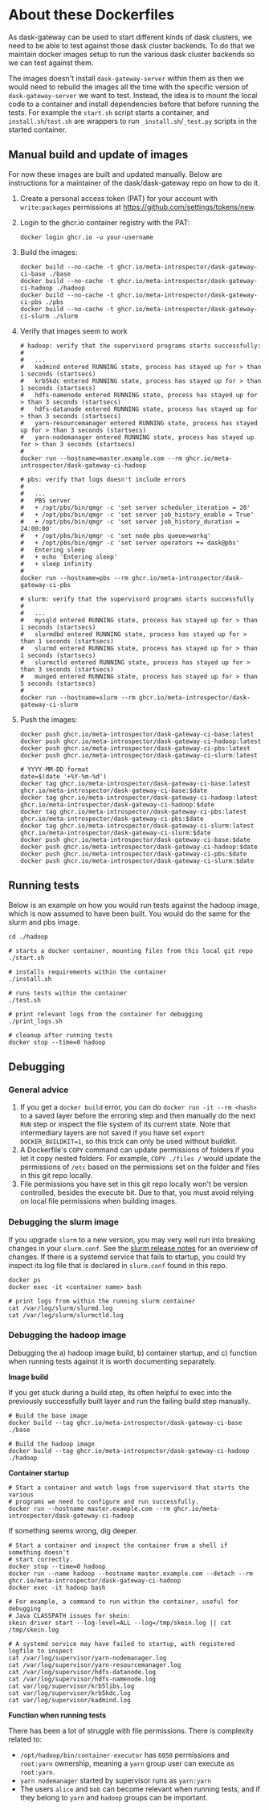 # About these Dockerfiles

As dask-gateway can be used to start different kinds of dask clusters, we need
to be able to test against those dask cluster backends. To do that we maintain
docker images setup to run the various dask cluster backends so we can test
against them.

The images doesn't install `dask-gateway-server` within them as then we would
need to rebuild the images all the time with the specific version of
`dask-gateway-server` we want to test. Instead, the idea is to mount the local
code to a container and install dependencies before that before running the
tests. For example the `start.sh` script starts a container, and
`install.sh`/`test.sh` are wrappers to run `_install.sh`/`_test.py` scripts
in the started container.

## Manual build and update of images

For now these images are built and updated manually. Below are instructions for
a maintainer of the dask/dask-gateway repo on how to do it.

1. Create a personal access token (PAT) for your account with `write:packages`
   permissions at https://github.com/settings/tokens/new.

2. Login to the ghcr.io container registry with the PAT:

   ```shell
   docker login ghcr.io -u your-username
   ```

3. Build the images:

   ```shell
   docker build --no-cache -t ghcr.io/meta-introspector/dask-gateway-ci-base ./base
   docker build --no-cache -t ghcr.io/meta-introspector/dask-gateway-ci-hadoop ./hadoop
   docker build --no-cache -t ghcr.io/meta-introspector/dask-gateway-ci-pbs ./pbs
   docker build --no-cache -t ghcr.io/meta-introspector/dask-gateway-ci-slurm ./slurm
   ```

4. Verify that images seem to work

   ```shell
   # hadoop: verify that the supervisord programs starts successfully:
   #
   #   ...
   #   kadmind entered RUNNING state, process has stayed up for > than 1 seconds (startsecs)
   #   krb5kdc entered RUNNING state, process has stayed up for > than 1 seconds (startsecs)
   #   hdfs-namenode entered RUNNING state, process has stayed up for > than 3 seconds (startsecs)
   #   hdfs-datanode entered RUNNING state, process has stayed up for > than 3 seconds (startsecs)
   #   yarn-resourcemanager entered RUNNING state, process has stayed up for > than 3 seconds (startsecs)
   #   yarn-nodemanager entered RUNNING state, process has stayed up for > than 3 seconds (startsecs)
   #
   docker run --hostname=master.example.com --rm ghcr.io/meta-introspector/dask-gateway-ci-hadoop

   # pbs: verify that logs doesn't include errors
   #
   #   ...
   #   PBS server
   #   + /opt/pbs/bin/qmgr -c 'set server scheduler_iteration = 20'
   #   + /opt/pbs/bin/qmgr -c 'set server job_history_enable = True'
   #   + /opt/pbs/bin/qmgr -c 'set server job_history_duration = 24:00:00'
   #   + /opt/pbs/bin/qmgr -c 'set node pbs queue=workq'
   #   + /opt/pbs/bin/qmgr -c 'set server operators += dask@pbs'
   #   Entering sleep
   #   + echo 'Entering sleep'
   #   + sleep infinity
   #
   docker run --hostname=pbs --rm ghcr.io/meta-introspector/dask-gateway-ci-pbs

   # slurm: verify that the supervisord programs starts successfully
   #
   #   ...
   #   mysqld entered RUNNING state, process has stayed up for > than 1 seconds (startsecs)
   #   slurmdbd entered RUNNING state, process has stayed up for > than 1 seconds (startsecs)
   #   slurmd entered RUNNING state, process has stayed up for > than 1 seconds (startsecs)
   #   slurmctld entered RUNNING state, process has stayed up for > than 3 seconds (startsecs)
   #   munged entered RUNNING state, process has stayed up for > than 5 seconds (startsecs)
   #
   docker run --hostname=slurm --rm ghcr.io/meta-introspector/dask-gateway-ci-slurm
   ```

5. Push the images:

   ```shell
   docker push ghcr.io/meta-introspector/dask-gateway-ci-base:latest
   docker push ghcr.io/meta-introspector/dask-gateway-ci-hadoop:latest
   docker push ghcr.io/meta-introspector/dask-gateway-ci-pbs:latest
   docker push ghcr.io/meta-introspector/dask-gateway-ci-slurm:latest

   # YYYY-MM-DD format
   date=$(date '+%Y-%m-%d')
   docker tag ghcr.io/meta-introspector/dask-gateway-ci-base:latest   ghcr.io/meta-introspector/dask-gateway-ci-base:$date
   docker tag ghcr.io/meta-introspector/dask-gateway-ci-hadoop:latest ghcr.io/meta-introspector/dask-gateway-ci-hadoop:$date
   docker tag ghcr.io/meta-introspector/dask-gateway-ci-pbs:latest    ghcr.io/meta-introspector/dask-gateway-ci-pbs:$date
   docker tag ghcr.io/meta-introspector/dask-gateway-ci-slurm:latest  ghcr.io/meta-introspector/dask-gateway-ci-slurm:$date
   docker push ghcr.io/meta-introspector/dask-gateway-ci-base:$date
   docker push ghcr.io/meta-introspector/dask-gateway-ci-hadoop:$date
   docker push ghcr.io/meta-introspector/dask-gateway-ci-pbs:$date
   docker push ghcr.io/meta-introspector/dask-gateway-ci-slurm:$date
   ```

## Running tests

Below is an example on how you would run tests against the hadoop image, which
is now assumed to have been built. You would do the same for the slurm and pbs
image.

```shell
cd ./hadoop

# starts a docker container, mounting files from this local git repo
./start.sh

# installs requirements within the container
./install.sh

# runs tests within the container
./test.sh

# print relevant logs from the container for debugging
./print_logs.sh

# cleanup after running tests
docker stop --time=0 hadoop
```

## Debugging

### General advice

1. If you get a `docker build` error, you can do `docker run -it --rm <hash>` to
   a saved layer before the erroring step and then manually do the next `RUN`
   step or inspect the file system of its current state. Note that intermediary
   layers are not saved if you have set `export DOCKER_BUILDKIT=1`, so this
   trick can only be used without buildkit.
1. A Dockerfile's `COPY` command can update permissions of folders if you let it
   copy nested folders. For example, `COPY ./files /` would update the
   permissions of `/etc` based on the permissions set on the folder and files in
   this git repo locally.
1. File permissions you have set in this git repo locally won't be version
   controlled, besides the execute bit. Due to that, you must avoid relying on
   local file permissions when building images.

### Debugging the slurm image

If you upgrade `slurm` to a new version, you may very well run into breaking
changes in your `slurm.conf`. See the [slurm release notes][] for an overview of
changes. If there is a systemd service that fails to startup, you could try
inspect its log file that is declared in `slurm.conf` found in this repo.

```shell
docker ps
docker exec -it <container name> bash

# print logs from within the running slurm container
cat /var/log/slurm/slurmd.log
cat /var/log/slurm/slurmctld.log
```

[slurm release notes]: https://slurm.schedmd.com/news.html

### Debugging the hadoop image

Debugging the a) hadoop image build, b) container startup, and c) function when
running tests against it is worth documenting separately.

__Image build__

If you get stuck during a build step, its often helpful to exec into the
previously successfully built layer and run the failing build step manually.

```shell
# Build the base image
docker build --tag ghcr.io/meta-introspector/dask-gateway-ci-base ./base

# Build the hadoop image
docker build --tag ghcr.io/meta-introspector/dask-gateway-ci-hadoop ./hadoop
```

__Container startup__

```shell
# Start a container and watch logs from supervisord that starts the various
# programs we need to configure and run successfully.
docker run --hostname master.example.com --rm ghcr.io/meta-introspector/dask-gateway-ci-hadoop
```

If something seems wrong, dig deeper.

```shell
# Start a container and inspect the container from a shell if something doesn't
# start correctly.
docker stop --time=0 hadoop
docker run --name hadoop --hostname master.example.com --detach --rm ghcr.io/meta-introspector/dask-gateway-ci-hadoop
docker exec -it hadoop bash

# For example, a command to run within the container, useful for debugging
# Java CLASSPATH issues for skein:
skein driver start --log-level=ALL --log=/tmp/skein.log || cat /tmp/skein.log

# A systemd service may have failed to startup, with registered logfile to inspect
cat /var/log/supervisor/yarn-nodemanager.log
cat /var/log/supervisor/yarn-resourcemanager.log
cat /var/log/supervisor/hdfs-datanode.log
cat /var/log/supervisor/hdfs-namenode.log
cat var/log/supervisor/krb5libs.log
cat var/log/supervisor/krb5kdc.log
cat var/log/supervisor/kadmind.log
```

__Function when running tests__

There has been a lot of struggle with file permissions. There is complexity related to:
- `/opt/hadoop/bin/container-executor` has `6050` permissions and `root:yarn` ownership, meaning a `yarn` group user can execute as `root:yarn`.
- `yarn nodemanager` started by supervisor runs as `yarn:yarn`
- The users `alice` and `bob` can become relevant when running tests, and if they belong to `yarn` and `hadoop` groups can be important.
